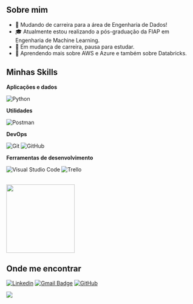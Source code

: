 ## Sobre mim

- 🤔 Mudando de carreira para a área de Engenharia de Dados! 
- 🎓 Atualmente estou realizando a pós-graduação da FIAP em Engenharia de Machine Learning.
- 💼 Em mudança de carreira, pausa para estudar.
- 🌱 Aprendendo mais sobre AWS e Azure e também sobre Databricks.

## Minhas Skills

**Aplicações e dados**

![Python](https://img.shields.io/badge/Python-14354C?style=for-the-badge&logo=python&logoColor=white)

**Utilidades**

![Postman](https://img.shields.io/badge/-Postman-333333?style=flat&logo=postman)

**DevOps**

![Git](https://img.shields.io/badge/-Git-333333?style=flat&logo=git)
![GitHub](https://img.shields.io/badge/-GitHub-333333?style=flat&logo=github)

**Ferramentas de desenvolvimento**

![Visual Studio Code](https://img.shields.io/badge/-Visual%20Studio%20Code-333333?style=flat&logo=visual-studio-code&logoColor=007ACC)
![Trello](https://img.shields.io/badge/-Trello-333333?style=flat&logo=trello&logoColor=007ACC)

<br/>

<a href="https://github.com/VictorJSSantos" title="Perfil do Victor">
  <img height="180em" src="https://github-readme-stats.vercel.app/api?username=VictorJSSantos&theme=dracula&show_icons=true" />
</a>

## Onde me encontrar

[![Linkedin](https://img.shields.io/badge/-victorjssantos-blue?style=flat-square&logo=Linkedin&logoColor=white&link=https://www.linkedin.com/in/victorjssantos/)](https://www.linkedin.com/in/victorjssantos/)
[![Gmail Badge](https://img.shields.io/badge/-victorjs.santos@gmail.com-006bed?style=flat-square&logo=Gmail&logoColor=white&link=mailto:victorjs.santos@gmail.com)](mailto:victorjs.santos@gmail.com)
[![GitHub](https://img.shields.io/github/followers/VictorJSSantos?label=follow&style=social)](https://github.com/VictorJSSantos)

![](https://komarev.com/ghpvc/?username=VictorJSSantos&color=006bed)
